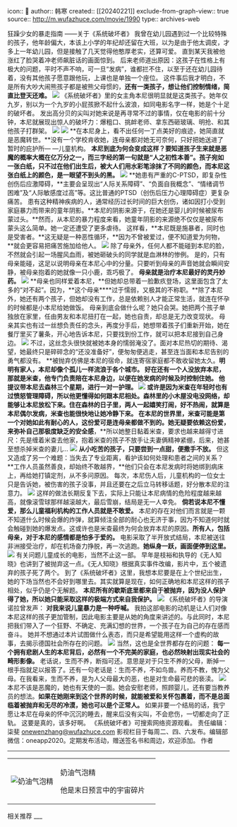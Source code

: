 icon:: 💾
author:: 韩寒
created:: [[20240221]]
exclude-from-graph-view:: true
source:: http://m.wufazhuce.com/movie/1990
type:: archives-web

狂躁少女的暴走指南
——关于《系统破坏者》
我曾在幼儿园遇到过一个比较特殊的孩子，他年龄偏大，本该上小学的年纪却还留在大班，以为是由于他太调皮，才多上一年幼儿园，但是接触了几天觉得他憨厚老实，还算可爱。
直到某天我被他涨红了脸哭着冲老师飙脏话的画面惊到。
后来老师道出原因：这孩子在性格上有极大的问题，平时不声不响，可一旦“发病”，谁都拦不住，以至于还在幼儿园待着，没有其他孩子愿意跟他玩，上课也是单独一个座位。
这件事后我才明白，不是所有大吵大闹熊孩子都是被熊父母惯的，**还有一类孩子，想让他们控制情绪，简直比登天还难。**
![](assets/2024/3392/FlaAu_ZmhuH4ovGtu7OJ7R3CmMKR.jpeg)
《系统破坏者》里的女主角本尼很明显就是这类孩子。她年仅九岁，别以为一个九岁的小屁孩掀不起什么波浪，如同电影名字一样，她是个十足的破坏者。
发出高分贝的尖叫对她来说是再寻常不过的事情，仅在电影的前十分钟，本尼就展现出惊人的破坏力：爆粗口、挑衅老师、拿东西砸玻璃、明抢、和其他孩子打群架。
![](assets/2024/3392/FkOMDE0CnfbxJSaLLn9fbd0VBzmG.gif)
![](assets/2024/3392/FqMAZsqQDjJ8yUFEUTrjJr5KDmjv.gif)
**在本尼身上，看不出任何一丁点美好的痕迹，她简直就是恶魔转世。**没有一个学校肯收她，连母亲都对她无可奈何，只好把她送进了暂时的庇护所— —儿童机构。
**本尼到底为何会变成这样？**要知道孩子生来就是恶魔的概率大概在亿万分之一，而三字经的第一句就是“人之初性本善”。孩子宛如一张白纸，只不过在他们出生后，被大人们用水彩笔涂抹了不同的颜色，而本尼这张白纸上的颜色，是**一眼望不到头的黑。**
![](assets/2024/3392/Frsa7xmRiqGkZ9r90bUCJ71QJwr5.jpeg)
**她患有严重的C-PTSD，即复杂性创伤后应激障碍，**主要会呈现出“人际关系障碍”、“负面自我概念”、“情绪调节困难”及“人际敏感度过高”等。这比普通的PTSD（创伤后压力心理障碍症）更复杂痛苦。
患有这种精神疾病的人，通常经历过长时间的巨大创伤，诸如因打小受到家庭暴力而带来的童年阴影。**本尼的阴影来源于，在她还是婴儿的时候被尿布蒙过头。**然而，从本尼的暴力程度来看，她童年阴影的来源绝不仅仅是被尿布蒙头这么简单。她一定还遭受了更多虐待。
这样看，**本尼既是施暴者，同时也是受害者。**这无疑是一种恶性循环，**因为不曾被爱过，便不知道爱为何物，**就会更容易把痛苦施加给他人。
![](assets/2024/3392/FojEXToMeMRJASTKbO0e_DFEmBdK.jpeg)
除了母亲外，任何人都不能碰到本尼的脸，不然就会引起一场腥风血雨，被她砸破头的同学就是血淋林的惨例。
是的，只有母亲能碰，这足以说明母亲在本尼心中的分量。只要听到母亲的声音她就会瞬间安静，被母亲抱着的她就像一只小鹿，乖巧极了。
**母亲就是治疗本尼最好的灵丹妙药。** 
![](assets/2024/3392/FpTqe29I5OiAgk9AC9GNz3dD8jBe.jpeg)
**母亲也同样爱着本尼，**但她却总带着一脸歉疚登场，这里面包含了太多的“对不起”。因为，**这个母亲****过于懦弱，又极其的不称职。**除了本尼外，她还有两个孩子，但她却没有工作，总是依赖别人才能正常生活，就连在怀孕的时候都是小本尼给她做饭。
母亲到底会做什么呢？她只会哭。她把两个孩子单独放在家里，任由男友和本尼扭打在一起，她也自责，却总是无力改变现状。
母亲其实也有过一丝想负责任的念头，再度分手后，她想带着孩子们重新开始，她在餐厅里买了薯条，开心地告诉本尼，只要找到份工作，就可以把本尼接到自己身边。
![](assets/2024/3392/FhmuaFDS4ZRiZqIUipiQIJanMJlx.jpeg)
不过，这丝念头很快就被她本身的懦弱淹没了。面对本尼热切的期待、渴望，她最终只是碎碎念的“还没准备好”，便匆匆便逃走，甚至连当面和本尼告别的勇气都没有。
**被抛弃仿佛是本尼的宿命，就连寄宿家庭都不敢收留她太久。**明明有家人，本尼却像个孤儿一样流浪于各个城市。
好在还有一个人没放弃本尼，那就是米查，他专门负责陪在本尼身边，以便在她发病的时候及时控制住她。
他提议带本尼去森林三个星期，进行一对一护理。
![](assets/2024/3392/FuSPvAJUECw1ESjE-B32DEU2JfuP.jpeg)
或许是因为米查在年轻时也有过愤怒管理障碍，所以他更懂得如何跟本尼相处。森林里的小木屋没电没网络，却能够让本尼放松下来。住在森林的日子里，两人一起嬉笑打闹，好不热闹，就算是本尼偶尔发病，米查也能很快地让她冷静下来。
在本尼的世界里，米查可能是第一个对她如此有耐心的人，这份爱可是连母亲都做不到的。**她无疑要依赖这份爱，来弥补自己那极度缺乏的安全感****，**所以她整日黏着米查，要求也越来越得寸进尺：先是缠着米查去他家，抱着米查的孩子不放手让夫妻俩精神紧绷，后来，她甚至想杀掉米查的妻儿...
![](assets/2024/3392/Fvi8kpnlF_C7pdkfc_r4DoUXeiBa.jpeg)
**从小吃苦的孩子，只要尝到一点甜，便撒手不放。**
但这又造成了另一个难题：当失去了专业距离，看护该如何处理和患者之间的关系？
**工作人员虽然善良，却始终不敢越界，**他们只会在本尼发病时将她绑到病床上，再给她打镇定剂，从不多问原因。
每次，本尼伤人后，儿童机构的一位女士只是告诉她，被伤害的孩子没事，并且还要在之后立马转移话题，好分散本尼的注意力。
![](assets/2024/3392/Fow2pfoUTkgXtoTQIktwJolevalc.png)
这样的做法长期反复下去，实际上只能让本尼病情的危险程度越来越高，就像滚雪球那样越滚越大，最后雪崩，结局是无一人幸免。
**倘若说本尼不懂爱，那么儿童福利机构的工作人员就是不敢爱。**
本尼的存在对他们而言就是一颗不知道什么时候会爆的炸弹，就算倾注全部的耐心也无济于事，因为不知道何时就会触碰到她的爆发点。这或许也是米查最终为何会放弃本尼的原因。**所有人，包括母亲，对于本尼的感情都是怕多于爱的。**
电影采取了半开放式结局，本尼被送往非洲接受治疗，却在机场奋力挣脱，再一次逃跑。**她纵身一跃，画面便停到这里。**
![](assets/2024/3392/Fjo8s37yZ0qB5ghCdjhRbGt-9uCT.jpeg)
有关问题儿童成长的电影，当然不止这一部。
早年是枝裕和执导的《无人知晓》也讲到了被抛弃这一点。《无人知晓》根据真实事件改编，影片中，五个被遗弃的孩子死了两个。
到了《系统破坏者》这里，我想本尼要是在上个世纪出生，她的下场当然也不会好到哪里去。其实就算是现在，如何正确地和本尼这样的孩子相处，似乎仍是个无解题。
**本尼所有的歇斯底里都来自于被抛弃，因为没人保护得了她，所以她只能采取这样的极端方式来自我保护。**
![](assets/2024/3392/Fi7Iqkft7ZKf81D5HZWvrgtkSjwA.jpeg)
《系统破坏者》的导演诺拉曾发声：
**对我来说儿童暴力是一种呼喊。**
我拍这部电影的动机是让人们对像本尼这样的孩子更加管制，因此电影主要是从她的角度来讲述的。与此同时，本尼把我们带入了一个狂野、不确定、充满幻想的世界，一个孩子在为自己的存在感而奋斗。
她并不想通过本片试图做什么表态，而只是希望能用这样一个虚构的故事，去揭示德国社会所存在的问题。
![](assets/2024/3392/FvwfSSoSKDmXtbrStDuRckJdVRVY.jpeg)
当然，这也是全世界都存在的问题：
**每一个拥有悲剧人生的本尼背后，必然有一个不完美的家庭，也必然映射出现实社会的畸形影像。**
老话说，生而不养，断指可还。意思是对于只生不养的父母，断掉一根手指就足以报答了。还有一句老话是：生而不养，不如鸟兽。养而不教，愧为父母。在我看来，生而不养，是为人父母最大的恶，也是对生命最可悲的亵渎。
![](assets/2024/3392/FnzweCp7iWjE641NEP6nF3Reicty.jpeg)
本尼不该是恶魔的，她也有天使的一面。她会安慰老师，照顾婴儿，还有要当教养员的想法。**如果在她刚来到这个世界的时候，就能被爱和关怀包裹着，而不是总面临着被抛弃和无尽的冷漠，她也可以是个正常人。**
如果非要一个结局的话，我宁愿让本尼在母亲的怀中沉沉的睡去，醒来后没有尖叫，不会悲伤，一切都走向了正轨。
这要是真的，该多好啊。
《系统破坏者》可搜索网络资源观看。
责任编辑：柒斐 onewenzhang@wufazhuce.com
影视栏目于每周二、四、六发布。编辑部微信：oneapp2020。定期发布活动，赠送签名书和周边，欢迎添加。
作者
___
<table><tbody><tr><td><img src="assets/2024/3392/FsUInOnV4Bic29OX550VA35XNkj2.jpeg" alt="奶油气泡精"></td><td><p>奶油气泡精 <span> </span></p><p>他是末日预言中的宇宙碎片</p></td><td></td></tr></tbody></table>
相关推荐
___
